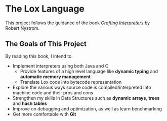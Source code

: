 # The Lox Language
This project follows the guidance of the book [*Crafting Interpreters*](http://craftinginterpreters.com/) by Robert Nystrom. 

## The Goals of This Project
By reading this book, I intend to

- Implement interpreters using both Java and C
    - Provide features of a high level language like **dynamic typing** and **automatic memory management**
    - Translate Lox code into bytecode representation
- Explore the various ways source code is compiled/interpreted into machine code and their pros and cons
- Strengthen my skills in Data Structures such as **dynamic arrays**, **trees** and **hash tables**
- Improve on debugging and optimization, as well as learn benchmarking
- Get more comfortable with **Git**
